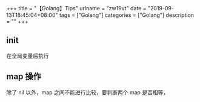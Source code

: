 +++
title = "【Golang】Tips"
urlname = "zw19vt"
date = "2019-09-13T18:45:04+08:00"
tags = ["Golang"]
categories = ["Golang"]
description = ""
+++


## init

在全局变量后执行

## map 操作

除了 nil 以外，map 之间不能进行比较，要判断两个 map 是否相等，
